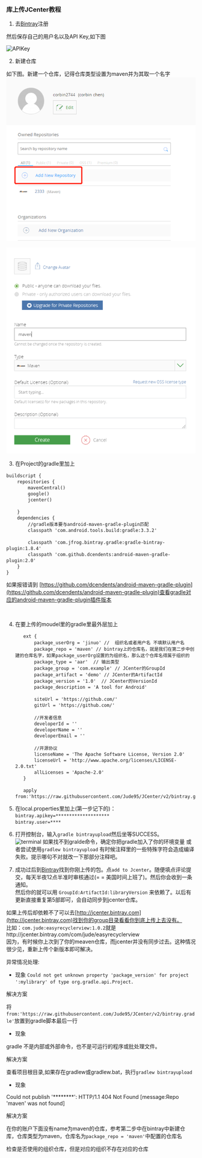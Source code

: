 ###  库上传JCenter教程

1. 去[Bintray](https://bintray.com/)注册 


  然后保存自己的用户名以及API Key,如下图


![APIKey](http://cdn.saymagic.cn/o_19e91jjrp3iu5mo1p631qjvff9.gif)


2. 新建仓库

如下图。新建一个仓库，记得仓库类型设置为maven并为其取一个名字
![](https://raw.githubusercontent.com/CB2Git/JCenter/v2/image/微信截图_20190403134352.png)

![](https://raw.githubusercontent.com/CB2Git/JCenter/v2/image/微信截图_20190403134631.png)


3. 在Project的gradle里加上  

```
buildscript {
    repositories {
        mavenCentral()
        google()
        jcenter()
        
    }
    dependencies {
    	//gradle版本要与android-maven-gradle-plugin匹配
        classpath 'com.android.tools.build:gradle:3.3.2'

        classpath 'com.jfrog.bintray.gradle:gradle-bintray-plugin:1.8.4'
        classpath 'com.github.dcendents:android-maven-gradle-plugin:2.0'
    }
}
```
如果报错请到 [https://github.com/dcendents/android-maven-gradle-plugin](https://github.com/dcendents/android-maven-gradle-plugin)查看gradle对应的android-maven-gradle-plugin插件版本


​    

4. 在要上传的moudel里的gradle里最外层加上

          ext {
              package_userOrg = 'jinuo' //  组织名或者用户名 不填默认用户名
              package_repo = 'maven' // bintray上的仓库名，就是我们在第二步中创建的仓库名字，如果package_userOrg设置的为组织名，那么这个仓库名得属于组织的
              package_type = 'aar'  // 输出类型
              package_group = 'com.example' // JCenter的GroupId
              package_artifact = 'demo' // JCenter的ArtifactId
              package_version = '1.0'  // JCenter的VersionId
              package_description = 'A tool for Android'
            
              siteUrl = 'https://github.com/'
              gitUrl = 'https://github.com/'
            
              //开发者信息
              developerId = ''
              developerName = ''
              developerEmail = ''
            
              //开源协议
              licenseName = 'The Apache Software License, Version 2.0'
              licenseUrl = 'http://www.apache.org/licenses/LICENSE-2.0.txt'
              allLicenses = 'Apache-2.0'
          }
            
          apply from:'https://raw.githubusercontent.com/Jude95/JCenter/v2/bintray.gradle'

5. 在local.properties里加上(第一步记下的)：  
    `bintray.apikey=********************`  
    `bintray.user=****`  

6. 打开控制台，输入`gradle bintrayupload`然后坐等SUCCESS。  
    ![terminal](https://raw.githubusercontent.com/Jude95/JCenter/master/image/terminal.png)
    如果找不到gralde命令，确定你把gradle加入了你的环境变量
    或者尝试使用`gradlew bintrayupload`
    有时候注释里的一些特殊字符会造成编译失败。提示哪句不对就改一下那部分注释吧。  

7. 成功过后到[Bintray](https://bintray.com/)找到你刚上传的包。点`add to Jcenter`。随便填点评论提交，每天半夜12点半准时审核通过(= = 美国时间上班了)。然后你会收到一条通知。  
    然后你的就可以用 `GroupId:ArtifactId:libraryVersion` 来依赖了。以后有更新直接重复第5部即可，会自动同步到jcenter仓库。

如果上传后却依赖不了可以去[http://jcenter.bintray.com](http://jcenter.bintray.com)找到你的group目录看看你到底上传上去没有。  
比如：`com.jude:easyrecyclerview:1.0.2`就是http://jcenter.bintray.com/com/jude/easyrecyclerview   
因为，有时候你上次到了你的meaven仓库，而jcenter并没有同步过去。这种情况很少见，重新上传个新版本即可解决。  



异常情况处理:

+ 现象
`Could not get unknown property 'package_version' for project ':mylibrary' of type org.gradle.api.Project.`

解决方案

将`from:'https://raw.githubusercontent.com/Jude95/JCenter/v2/bintray.gradle'`放置到gradle脚本最后一行

+ 现象

gradle 不是内部或外部命令，也不是可运行的程序或批处理文件。

解决方案

查看项目根目录,如果存在gradlew或gradlew.bat，执行`gradlew bintrayupload`


+ 现象

 Could not publish '********': HTTP/1.1 404 Not Found [message:Repo 'maven' was not found]

解决方案

在你的账户下面没有name为maven的仓库，参考第二步中在bintray中新建仓库，仓库类型为maven，仓库名为`package_repo = 'maven'`中配置的仓库名

检查是否使用的组织仓库，但是对应的组织不存在对应的仓库